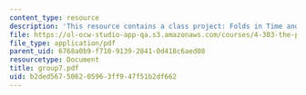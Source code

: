 ```yaml
---
content_type: resource
description: 'This resource contains a class project: Folds in Time and Space.'
file: https://ol-ocw-studio-app-qa.s3.amazonaws.com/courses/4-303-the-production-of-space-art-architecture-and-urbanism-in-dialogue-fall-2006/b2ded567506205963ff947f51b2df662_group7.pdf
file_type: application/pdf
parent_uid: 6768a0b9-f710-9139-2841-0d418c6aed08
resourcetype: Document
title: group7.pdf
uid: b2ded567-5062-0596-3ff9-47f51b2df662
---
```

